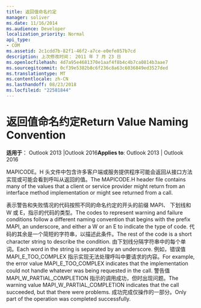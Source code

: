 ```yaml
---
title: 返回值命名约定
manager: soliver
ms.date: 11/16/2014
ms.audience: Developer
localization_priority: Normal
api_type:
- COM
ms.assetid: 2c1cdd7b-82f1-46f2-a7ce-e0efe857b7cd
description: 上次修改时间： 2011 年 7 月 23 日
ms.openlocfilehash: 4d7a95e4681370e1aaf4f8b4c4b7ca0814b3aae7
ms.sourcegitcommit: 0cf39e5382b8c6f236c8a63c6036849ed3527ded
ms.translationtype: MT
ms.contentlocale: zh-CN
ms.lasthandoff: 08/23/2018
ms.locfileid: "22581844"
---
```

# <a name="return-value-naming-convention"></a><span data-ttu-id="25b0c-103">返回值命名约定</span><span class="sxs-lookup"><span data-stu-id="25b0c-103">Return Value Naming Convention</span></span>

  
  
<span data-ttu-id="25b0c-104">**适用于**： Outlook 2013 |Outlook 2016</span><span class="sxs-lookup"><span data-stu-id="25b0c-104">**Applies to**: Outlook 2013 | Outlook 2016</span></span> 
  
<span data-ttu-id="25b0c-105">MAPICODE。H 头文件中包含许多客户端或服务提供程序可能会返回从接口方法实现或可能会看到呼叫从返回的值。</span><span class="sxs-lookup"><span data-stu-id="25b0c-105">The MAPICODE.H header file contains many of the values that a client or service provider might return from an interface method implementation or might see returned from a call.</span></span>
  
<span data-ttu-id="25b0c-106">表示警告和失败情况的代码按照不同的命名约定的开头的前缀 MAPI、 下划线和 W 或 E，指示的代码的类型。</span><span class="sxs-lookup"><span data-stu-id="25b0c-106">The codes to represent warning and failure conditions follow a different naming convention that begins with the prefix MAPI, an underscore, and either a W or an E to indicate the type of code.</span></span> <span data-ttu-id="25b0c-107">代码的其余是一个简短的字符串，以描述此条件。</span><span class="sxs-lookup"><span data-stu-id="25b0c-107">The rest of the code is a short character string to describe the condition.</span></span> <span data-ttu-id="25b0c-108">由下划线分隔字符串中的每个单词。</span><span class="sxs-lookup"><span data-stu-id="25b0c-108">Each word in the string is separated by an underscore.</span></span> <span data-ttu-id="25b0c-109">例如，错误值 MAPI_E_TOO_COMPLEX 指示实现无法处理呼叫中要请求的内容。</span><span class="sxs-lookup"><span data-stu-id="25b0c-109">For example, the error value MAPI_E_TOO_COMPLEX indicates that the implementation could not handle whatever was being requested in the call.</span></span> <span data-ttu-id="25b0c-110">警告值 MAPI_W_PARTIAL_COMPLETION 指示的调用成功，但时出现问题。</span><span class="sxs-lookup"><span data-stu-id="25b0c-110">The warning value MAPI_W_PARTIAL_COMPLETION indicates that the call succeeded, but that there were problems.</span></span> <span data-ttu-id="25b0c-111">成功完成仅操作的一部分。</span><span class="sxs-lookup"><span data-stu-id="25b0c-111">Only part of the operation was completed successfully.</span></span>
  

